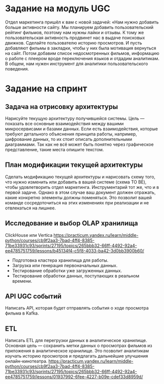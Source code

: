 # Задание на модуль UGC
Отдел маркетинга пришёл к вам с новой задачей: «Нам нужно добавить больше активности сайту. Мы планируем добавить пользовательский рейтинг фильмов, поэтому нам нужны лайки и отзывы. К тому же пользовательская активность продвинет нас в выдаче поисковых движков. Сделайте пользователю историю просмотров. И пусть добавляют фильмы в закладки, чтобы у них была мотивация вернуться на сайт. Потом добавим список недосмотренных фильмов, информацию о работе с плеером вроде переключения языков и отдадим аналитикам. В общем, нам нужен инструмент для аналитики пользовательского поведения.

# Задание на спринт
## Задача на отрисовку архитектуры
Нарисуйте текущую архитектуру получившейся системы. Цель — показать все основные взаимодействия между вашими микросервисами и базами данных. Если есть взаимодействия, которые требуют детального объяснения принципа работы, например, шифрование данных, то их стоит описать дополнительными диаграммами. Так как не всё может быть понятно через графическое представление, такие места опишите текстом.

## План модификации текущей архитектуры
Сделать модификацию текущей архитектуры и нарисовать схему того, что нужно изменить или добавить в вашей системе (схема TO BE), чтобы удовлетворить отдел маркетинга. Инструментарий тот же, что и в первой задаче. Однако в этом случае ваш документ должен отражать, какие конкретно элементы должны поменяться. Это позволит вашей команде сосредоточиться на этих изменениях при реализации и не отвлекаться на лишнее.

## Исследование и выбор OLAP хранилища
ClickHouse или Vertica
https://practicum.yandex.ru/learn/middle-python/courses/cb9f2aa3-7bad-4ff4-8385-71be33931c93/sprints/27195/topics/265bbb32-66ff-4492-92a4-ee4785751759/lessons/b45134f4-c5f8-4033-ba42-3d0bb3900b60/

- Подготовка кластера хранилища для работы.
- Загрузка или генерация первоначальных данных.
- Тестирование обработки уже загруженных данных.
- Тестирование обработки данных, поступающих в реальном времени.

## API UGC событий
Написать API, которая будет отправлять события о ходе просмотра фильма в Kafka.

## ETL 
Написать ETL для перегрузки данных в аналитическое хранилище. Основная цель — сохранить метки данных о просмотрах фильмов из приложения в аналитическое хранилище. Это позволит аналитикам изучать историю просмотров и предлагать дальнейшие улучшения онлайн-кинотеатра.
https://practicum.yandex.ru/learn/middle-python/courses/cb9f2aa3-7bad-4ff4-8385-71be33931c93/sprints/27195/topics/265bbb32-66ff-4492-92a4-ee4785751759/lessons/01937992-6fee-4227-b09e-cdef33d8959d/